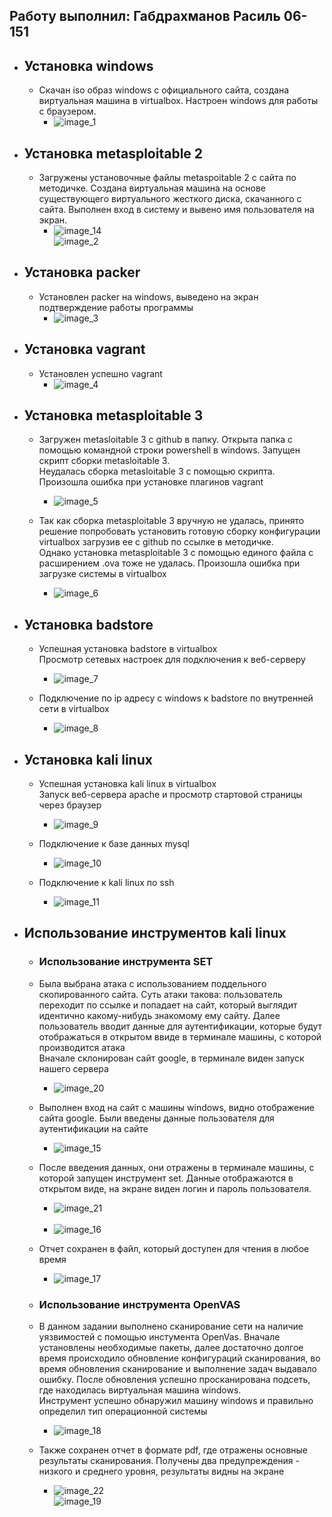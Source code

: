 ## Работу выполнил: Габдрахманов Расиль 06-151


- ## Установка windows
  - Скачан iso образ windows с официального сайта, создана виртуальная машина в virtualbox. Настроен windows для работы с браузером.
    - ![image_1](images/1.png)

- ## Установка metasploitable 2
  - Загружены установочные файлы metaspoitable 2 с сайта по методичке. Создана виртуальная машина на основе существующего виртуального жесткого диска, скачанного с сайта. Выполнен вход в систему и вывено имя пользователя на экран.
    - ![image_14](images/14.png) <br/>
    ![image_2](images/2.png)

- ## Установка packer
  - Установлен packer на windows, выведено на экран подтверждение работы программы
    - ![image_3](images/3.png)

- ## Установка vagrant
  - Установлен успешно vagrant 
    - ![image_4](images/4.png)

- ## Установка metasploitable 3
  - Загружен metasloitable 3 с github в папку. Открыта папка с помощью командной строки powershell в windows. Запущен скрипт сборки metasloitable 3.<br/>
  Неудалась сборка metasloitable 3 с помощью скрипта. Произошла ошибка при установке плагинов vagrant
    - ![image_5](images/5.png)
  
  - Так как сборка metasploitable 3 вручную не удалась, принято решение попробовать установить готовую сборку конфигурации virtualbox загрузив ее с github по ссылке в методичке.<br/>
  Однако установка metasploitable 3 с помощью единого файла с расширением .ova тоже не удалась. Произошла ошибка при загрузке системы в virtualbox
    - ![image_6](images/6.png)

- ## Установка badstore
  - Успешная установка badstore в virtualbox <br/>
  Просмотр сетевых настроек для подключения к веб-серверу
    - ![image_7](images/7.png)
  
  - Подключение по ip адресу c windows к badstore по внутренней сети в virtualbox
    - ![image_8](images/8.png)

- ## Установка kali linux
  - Успешная установка kali linux в virtualbox <br/>
  Запуск веб-сервера apache и просмотр стартовой страницы через браузер
    - ![image_9](images/9.png)
  
  - Подключение к базе данных mysql
    - ![image_10](images/10.png)
  
  - Подключение к kali linux по ssh
    - ![image_11](images/11.png)

- ## Использование инструментов kali linux
  - ### Использование инструмента SET
  - Была выбрана атака с использованием поддельного скопированного сайта. Суть атаки такова: пользователь переходит по ссылке и попадает на сайт, который выглядит идентично какому-нибудь знакомому ему сайту. Далее пользователь вводит данные для аутентификации, которые будут отображаться в открытом ввиде в терминале машины, с которой производится атака <br/>
  Вначале склонирован сайт google, в терминале виден запуск нашего сервера
    - ![image_20](images/20.png)
  
  - Выполнен вход на сайт с машины windows, видно отображение сайта google. Были введены данные пользователя для аутентификации на сайте
    - ![image_15](images/15.png)
  
  - После введения данных, они отражены в терминале машины, с которой запущен инструмент set. Данные отображаются в открытом виде, на экране виден логин и пароль пользователя.
    - ![image_21](images/21.png) <br/><br/>
    - ![image_16](images/16.png)

  - Отчет сохранен в файл, который доступен для чтения в любое время
    - ![image_17](images/17.png)

  - ### Использование инструмента OpenVAS
  - В данном задании выполнено сканирование сети на наличие уязвимостей с помощью инстумента OpenVas. Вначале установлены необходимые пакеты, далее достаточно долгое время происходило обновление конфигураций сканирования, во время обновления сканирование и выполнение задач выдавало ошибку. После обновления успешно просканирована подсеть, где находилась виртуальная машина windows. <br/>
  Инструмент успешно обнаружил машину windows и правильно определил тип операционной системы
    - ![image_18](images/18.png)
  
  - Также сохранен отчет в формате pdf, где отражены основные результаты сканирования. Получены два предупреждения - низкого и среднего уровня, результаты видны на экране
    - ![image_22](images/22.png) <br/>
      ![image_19](images/19.png)